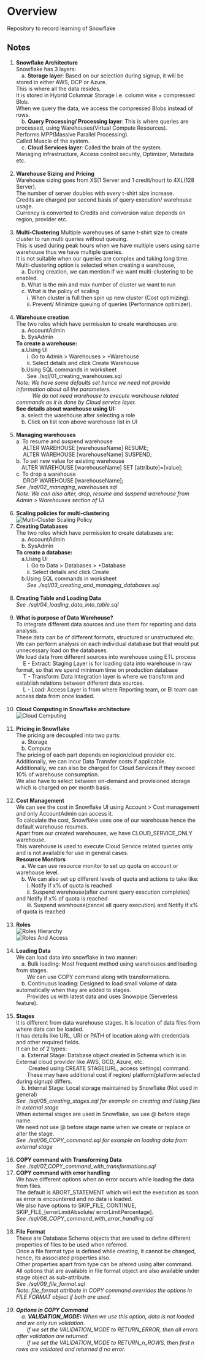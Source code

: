<h1>Overview</h1>

Repository to record learning of Snowflake

<h2>Notes</h2>

1. <strong>Snowflake Architecture</strong> <br>
    Snowflake has 3 layers: <br>
    &emsp;a. <strong>Storage layer</strong>: Based on our selection during signup, 
    it will be stored in either AWS, DCP or Azure. <br>
    This is where all the data resides. <br>
    It is stored in Hybrid Columnar Storage i.e. column wise + compressed Blob. <br>
    When we query the data, we access the compressed Blobs instead of rows. <br>
    &emsp;b. <strong>Query Processing/ Processing layer</strong>: This is where queries are processed, 
    using Warehouses(Virtual Compute Resources). <br>
    Performs MPP(Massive Parallel Processing). <br>
    Called Muscle of the system. <br>
    &emsp;c. <strong>Cloud Services layer</strong>: Called the brain of the system. <br>
    Managing infrastructure, Access control security, Optimizer, Metadata etc. <br><br>
2. <strong>Warehouse Sizing and Pricing</strong> <br>
   Warehouse sizing goes from XS(1 Server and 1 credit/hour) to 4XL(128 Server). <br>
   The number of server doubles with every t-shirt size increase. <br>
   Credits are charged per second basis of query execution/ warehouse usage. <br>
   Currency is converted to Credits and conversion value depends on region, provider etc. <br><br>
3. <strong>Multi-Clustering</strong>
    Multiple warehouses of same t-shirt size to create cluster to run multi queries without queuing. <br>
    This is used during peak hours when we have multiple users using same warehouse thus we have multiple queries. <br>
    It is not suitable when our queries are complex and taking long time. <br>
    Multi-clustering option is selected when creating a warehouse, <br>
    &emsp;a. During creation, we can mention if we want multi-clustering to be enabled. <br>
    &emsp;b. What is the min and max number of cluster we want to run <br>
    &emsp;c. What is the policy of scaling <br>
    &emsp;&emsp;i. When cluster is full then spin up new cluster (Cost optimizing). <br>
    &emsp;&emsp;ii. Prevent/ Minimize queuing of queries (Performance optimizer). <br><br>
4. <strong>Warehouse creation</strong> <br>
    The two roles which have permission to create warehouses are: <br>
    &emsp;a. AccountAdmin <br>
    &emsp;b. SysAdmin <br>
    <strong>To create a warehouse:</strong> <br>
    &emsp;a.Using UI <br>
    &emsp;&emsp;i. Go to Admin > Warehouses > +Warehouse <br>
    &emsp;&emsp;ii. Select details and click Create Warehouse <br>
    &emsp;b.Using SQL commands in worksheet <br>
    &emsp;&emsp;See ./sql/01_creating_warehouses.sql<br>
    <em>Note: We have some defaults set hence we need not provide information about all the parameters. <br>
    &emsp;&emsp;&emsp;We do not need warehouse to execute warehouse related commands as it is done by Cloud service layer.</em> <br>
    <strong>See details about warehouse using UI:</strong> <br>
    &emsp;a. select the warehouse after selecting a role <br>
    &emsp;b. Click on list icon above warehouse list in UI <br><br>
5. <strong>Managing warehouses</strong> <br>
    a. To resume and suspend warehouse <br>
    &emsp; ALTER WAREHOUSE [warehouseName] RESUME; <br>
    &emsp; ALTER WAREHOUSE [warehouseName] SUSPEND; <br>
    b. To set new value for existing warehouse <br>
    &emsp;ALTER WAREHOUSE [warehouseName] SET [attribute]=[value]; <br>
    c. To drop a warehouse <br>
    &emsp; DROP WAREHOUSE [warehouseName]; <br>
    <em>See ./sql/02_managing_warehouses.sql</em> <br>
    <em>Note: We can also alter, drop, resume and suspend warehouse from Admin > Warehouses section of UI</em> <br><br>
6. <strong>Scaling policies for multi-clustering</strong> <br>
![Multi-Cluster Scaling Policy](./img/multi-clustering_scaling_policy.PNG "Multi-ClusterScalingPolicy")
7. <strong>Creating Databases</strong> <br>
    The two roles which have permission to create databases are: <br>
    &emsp;a. AccountAdmin <br>
    &emsp;b. SysAdmin <br>
    <strong>To create a database:</strong> <br>
    &emsp;a.Using UI <br>
    &emsp;&emsp;i. Go to Data > Databases > +Database <br>
    &emsp;&emsp;ii. Select details and click Create <br>
    &emsp;b.Using SQL commands in worksheet <br>
    &emsp;&emsp;<em>See ./sql/03_creating_and_managing_databases.sql</em> <br><br>
8. <strong>Creating Table and Loading Data</strong> <br>
   <em>See ./sql/04_loading_data_into_table.sql</em> <br><br>
9. <strong>What is purpose of Data Warehouse?</strong> <br>
    To integrate different data sources and use them for reporting and data analysis. <br>
    These data can be of different formats, structured or unstructured etc. <br>
    We can perform analysis on each individual database but that would put unnecessary load on the databases. <br>
    We load data from different sources into warehouse using ETL process <br>
    &emsp; E - Extract: Staging Layer is for loading data into warehouse in raw format, 
        so that we spend minimum time on production database <br>
    &emsp; T - Transform: Data Integration layer is where we transform 
        and establish relations between different data sources. <br>
    &emsp; L - Load: Access Layer is from where Reporting team, or BI team can access data from once loaded. <br><br>
10. <strong>Cloud Computing in Snowflake architecture</strong> <br>
![Cloud Computing](./img/cloudComputing.PNG "CloudComputing") <br><br>
11. <strong>Pricing in Snowflake</strong> <br>
    The pricing are decoupled into two parts: <br>
    &emsp;a. Storage <br>
    &emsp;b. Compute <br>
    The pricing of each part depends on region/cloud provider etc. <br>
    Additionally, we can incur Data Transfer costs if applicable. <br>
    Additionally, we can also be charged for Cloud Services if they exceed 10% of warehouse consumption. <br>
    We also have to select between on-demand and provisioned storage which is charged on per month basis. <br><br>
12. <strong>Cost Management</strong> <br>
    We can see the cost in Snowflake UI using Account > Cost management and only AccountAdmin can access it. <br>
    To calculate the cost, Snowflake uses one of our warehouse hence the default warehouse resumes. <br>
    Apart from our created warehouses, we have CLOUD_SERVICE_ONLY warehouse. <br>
    This warehouse is used to execute Cloud Service related queries only and is not available for use in general cases. <br>
    <strong>Resource Monitors</strong> <br>
    &emsp;a. We can use resource monitor to set up quota on account or warehouse level. <br>
    &emsp;b. We can also set up different levels of quota and actions to take like: <br>
    &emsp;&emsp;i. Notify if x% of quota is reached <br>
    &emsp;&emsp;ii. Suspend warehouse(after current query execution completes) and Notify if x% of quota is reached <br>
    &emsp;&emsp;iii. Suspend warehouse(cancel all query execution) and Notify if x% of quota is reached <br><br>
13. <strong>Roles</strong> <br>
![Roles Hierarchy](./img/rolesHierarchy.PNG "RolesHierarchy") <br>
![Roles And Access](./img/rolesAndAccess.PNG "RolesAndAccess") <br><br>
14. <strong>Loading Data </strong> <br>
    We can load data into snowflake in two manner: <br>
    &emsp;a. Bulk loading: Most frequent method using warehouses and loading from stages. <br>
    &emsp;&emsp;We can use COPY command along with transformations. <br>
    &emsp;b. Continuous loading: Designed to load small volume of data automatically when they are added to stages. <br>
    &emsp;&emsp;Provides us with latest data and uses Snowpipe (Serverless feature). <br><br>
15. <strong>Stages</strong> <br>
    It is different from data warehouse stages. It is location of data files from where data can be loaded. <br>
    It has details like URL, URI or PATH of location along with credentials and other required fields. <br>
    It can be of 2 types: <br>
    &emsp;a. External Stage: Database object created in Schema which is in External cloud provider like AWS, GCD, Azure, etc. <br>
    &emsp;&emsp; Created using CREATE STAGE(URL, access settings) command. <br>
    &emsp;&emsp;These may have additional cost if region/ platform(platform selected during signup) differs. <br> 
    &emsp;b. Internal Stage: Local storage maintained by Snowflake (Not used in general) <br>
    <em>See ./sql/05_creating_stages.sql for example on creating and listing files in external stage</em> <br>
    When external stages are used in Snowflake, we use @ before stage name. <br>
    We need not use @ before stage name when we create or replace or alter the stage. <br>
    <em>See ./sql/06_COPY_command.sql for example on loading data from external stage</em> <br><br>
16. <strong>COPY command with Transforming Data</strong> <br>
    <em>See ./sql/07_COPY_command_with_transformations.sql</em>
17. <strong>COPY command with error handling</strong> <br>
    We have different options when an error occurs while loading the data from files. <br>
    The default is ABORT_STATEMENT which will exit the execution as soon as error is encountered and no data is loaded. <br>
    We also have options to SKIP_FILE, CONTINUE, SKIP_FILE_[errorLimitAbsolute/ errorLimitPercentage]. <br>
    <em>See ./sql/08_COPY_command_with_error_handling.sql</em> <br><br>
18. <strong>File Format</strong> <br>
    These are Database Schema objects that are used to define different properties of files to be used when referred. <br>
    Once a file format type is defined while creating, it cannot be changed, hence, its associated properties also. <br>
    Other properties apart from type can be altered using alter command. <br>
    All options that are available in file format object are also available under stage object as sub-attribute. <br>
    <em>See ./sql/09_file_format.sql</em> <br>
    <em>Note: file_format attribute in COPY command overrides the options in FILE FORMAT object if both are used. <br><br>
19. <strong>Options in COPY Command</strong> <br>
    &emsp;a. <strong>VALIDATION_MODE:</strong> When we use this option, data is not loaded and we only run validation. <br>
    &emsp;&emsp;If we set the VALIDATION_MODE to RETURN_ERROR, then all errors after validation are returned. <br>
    &emsp;&emsp;If we set the VALIDATION_MODE to RETURN_n_ROWS, then first n rows are validated and returned if no error. <br>